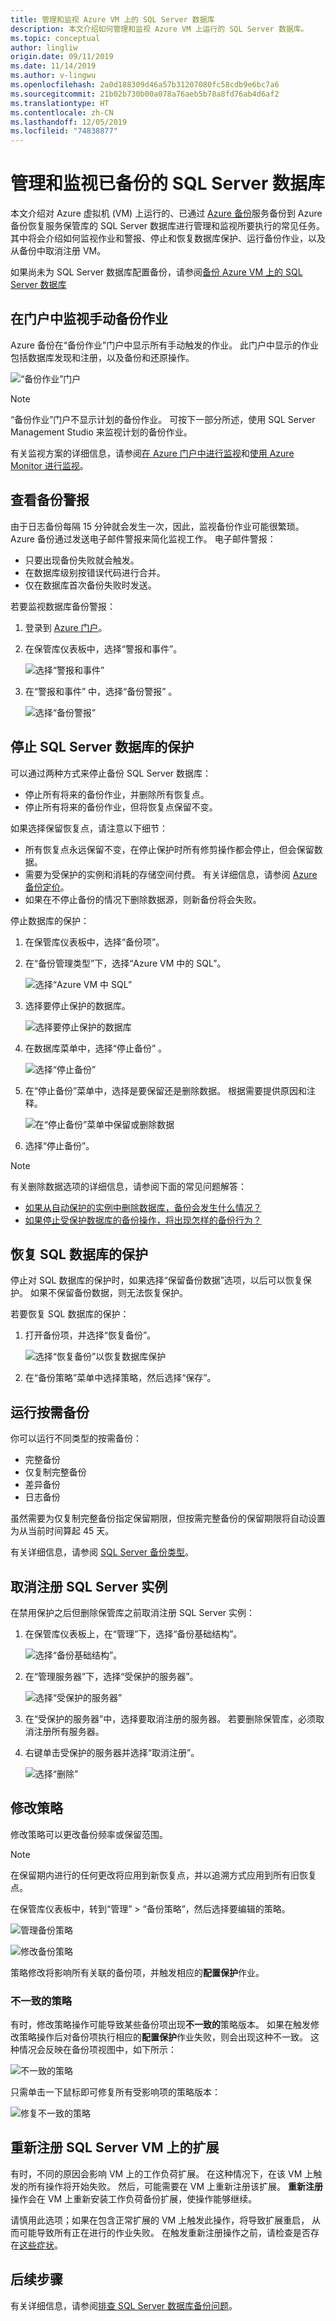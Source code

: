 ```yaml
---
title: 管理和监视 Azure VM 上的 SQL Server 数据库
description: 本文介绍如何管理和监视 Azure VM 上运行的 SQL Server 数据库。
ms.topic: conceptual
author: lingliw
origin.date: 09/11/2019
ms.date: 11/14/2019
ms.author: v-lingwu
ms.openlocfilehash: 2a0d188309d46a57b31207080fc58cdb9e6bc7a6
ms.sourcegitcommit: 21b02b730b00a078a76aeb5b78a8fd76ab4d6af2
ms.translationtype: HT
ms.contentlocale: zh-CN
ms.lasthandoff: 12/05/2019
ms.locfileid: "74838877"
---
```

# <a name="manage-and-monitor-backed-up-sql-server-databases"></a>管理和监视已备份的 SQL Server 数据库

本文介绍对 Azure 虚拟机 (VM) 上运行的、已通过 [Azure 备份](backup-overview.md)服务备份到 Azure 备份恢复服务保管库的 SQL Server 数据库进行管理和监视所要执行的常见任务。 其中将会介绍如何监视作业和警报、停止和恢复数据库保护、运行备份作业，以及从备份中取消注册 VM。

如果尚未为 SQL Server 数据库配置备份，请参阅[备份 Azure VM 上的 SQL Server 数据库](backup-azure-sql-database.md)

## <a name="monitor-manual-backup-jobs-in-the-portal"></a>在门户中监视手动备份作业

Azure 备份在“备份作业”门户中显示所有手动触发的作业。  此门户中显示的作业包括数据库发现和注册，以及备份和还原操作。

![“备份作业”门户](./media/backup-azure-sql-database/jobs-list.png)

> [!NOTE]
> “备份作业”门户不显示计划的备份作业。  可按下一部分所述，使用 SQL Server Management Studio 来监视计划的备份作业。
>

有关监视方案的详细信息，请参阅[在 Azure 门户中进行监视](backup-azure-monitoring-built-in-monitor.md)和[使用 Azure Monitor 进行监视](backup-azure-monitoring-use-azuremonitor.md)。  

## <a name="view-backup-alerts"></a>查看备份警报

由于日志备份每隔 15 分钟就会发生一次，因此，监视备份作业可能很繁琐。 Azure 备份通过发送电子邮件警报来简化监视工作。 电子邮件警报：

- 只要出现备份失败就会触发。
- 在数据库级别按错误代码进行合并。
- 仅在数据库首次备份失败时发送。

若要监视数据库备份警报：

1. 登录到 [Azure 门户](https://portal.azure.cn)。

2. 在保管库仪表板中，选择“警报和事件”。 

   ![选择“警报和事件”](./media/backup-azure-sql-database/vault-menu-alerts-events.png)

3. 在“警报和事件”  中，选择“备份警报”  。

   ![选择“备份警报”](./media/backup-azure-sql-database/backup-alerts-dashboard.png)

## <a name="stop-protection-for-a-sql-server-database"></a>停止 SQL Server 数据库的保护

可以通过两种方式来停止备份 SQL Server 数据库：

- 停止所有将来的备份作业，并删除所有恢复点。
- 停止所有将来的备份作业，但将恢复点保留不变。

如果选择保留恢复点，请注意以下细节：

- 所有恢复点永远保留不变，在停止保护时所有修剪操作都会停止，但会保留数据。
- 需要为受保护的实例和消耗的存储空间付费。 有关详细信息，请参阅 [Azure 备份定价](https://www.azure.cn/zh-cn/pricing/details/backup/)。
- 如果在不停止备份的情况下删除数据源，则新备份将会失败。

停止数据库的保护：

1. 在保管库仪表板中，选择“备份项”。 

2. 在“备份管理类型”下，选择“Azure VM 中的 SQL”。  

    ![选择“Azure VM 中 SQL”](./media/backup-azure-sql-database/sql-restore-backup-items.png)

3. 选择要停止保护的数据库。

    ![选择要停止保护的数据库](./media/backup-azure-sql-database/sql-restore-sql-in-vm.png)

4. 在数据库菜单中，选择“停止备份”  。

    ![选择“停止备份”](./media/backup-azure-sql-database/stop-db-button.png)

5. 在“停止备份”菜单中，选择是要保留还是删除数据。  根据需要提供原因和注释。

    ![在“停止备份”菜单中保留或删除数据](./media/backup-azure-sql-database/stop-backup-button.png)

6. 选择“停止备份”。 

> [!NOTE]
>
>有关删除数据选项的详细信息，请参阅下面的常见问题解答：
>
>- [如果从自动保护的实例中删除数据库，备份会发生什么情况？](faq-backup-sql-server.md#if-i-delete-a-database-from-an-autoprotected-instance-what-will-happen-to-the-backups)
>- [如果停止受保护数据库的备份操作，将出现怎样的备份行为？](faq-backup-sql-server.md#if-i-change-the-name-of-the-database-after-it-has-been-protected-what-will-be-the-behavior)
>
>

## <a name="resume-protection-for-a-sql-database"></a>恢复 SQL 数据库的保护

停止对 SQL 数据库的保护时，如果选择“保留备份数据”选项，以后可以恢复保护。  如果不保留备份数据，则无法恢复保护。

若要恢复 SQL 数据库的保护：

1. 打开备份项，并选择“恢复备份”。 

    ![选择“恢复备份”以恢复数据库保护](./media/backup-azure-sql-database/resume-backup-button.png)

2. 在“备份策略”菜单中选择策略，然后选择“保存”。  

## <a name="run-an-on-demand-backup"></a>运行按需备份

你可以运行不同类型的按需备份：

- 完整备份
- 仅复制完整备份
- 差异备份
- 日志备份

虽然需要为仅复制完整备份指定保留期限，但按需完整备份的保留期限将自动设置为从当前时间算起 45 天。

有关详细信息，请参阅 [SQL Server 备份类型](backup-architecture.md#sql-server-backup-types)。

## <a name="unregister-a-sql-server-instance"></a>取消注册 SQL Server 实例

在禁用保护之后但删除保管库之前取消注册 SQL Server 实例：

1. 在保管库仪表板上，在“管理”下，选择“备份基础结构”。    

   ![选择“备份基础结构”。](./media/backup-azure-sql-database/backup-infrastructure-button.png)

2. 在“管理服务器”下，选择“受保护的服务器”。  

   ![选择“受保护的服务器”](./media/backup-azure-sql-database/protected-servers.png)

3. 在“受保护的服务器”中，选择要取消注册的服务器。  若要删除保管库，必须取消注册所有服务器。

4. 右键单击受保护的服务器并选择“取消注册”。 

   ![选择“删除”](./media/backup-azure-sql-database/delete-protected-server.jpg)

## <a name="modify-policy"></a>修改策略

修改策略可以更改备份频率或保留范围。

> [!NOTE]
> 在保留期内进行的任何更改将应用到新恢复点，并以追溯方式应用到所有旧恢复点。

在保管库仪表板中，转到“管理” > “备份策略”，然后选择要编辑的策略。  

  ![管理备份策略](./media/backup-azure-sql-database/modify-backup-policy.png)

  ![修改备份策略](./media/backup-azure-sql-database/modify-backup-policy-impact.png)

策略修改将影响所有关联的备份项，并触发相应的**配置保护**作业。

### <a name="inconsistent-policy"></a>不一致的策略

有时，修改策略操作可能导致某些备份项出现**不一致的**策略版本。 如果在触发修改策略操作后对备份项执行相应的**配置保护**作业失败，则会出现这种不一致。 这种情况会反映在备份项视图中，如下所示：

  ![不一致的策略](./media/backup-azure-sql-database/inconsistent-policy.png)

只需单击一下鼠标即可修复所有受影响项的策略版本：

  ![修复不一致的策略](./media/backup-azure-sql-database/fix-inconsistent-policy.png)

## <a name="re-register-extension-on-the-sql-server-vm"></a>重新注册 SQL Server VM 上的扩展

有时，不同的原因会影响 VM 上的工作负荷扩展。 在这种情况下，在该 VM 上触发的所有操作将开始失败。 然后，可能需要在 VM 上重新注册该扩展。 **重新注册**操作会在 VM 上重新安装工作负荷备份扩展，使操作能够继续。

请慎用此选项；如果在包含正常扩展的 VM 上触发此操作，将导致扩展重启， 从而可能导致所有正在进行的作业失败。 在触发重新注册操作之前，请检查是否存在[这些症状](backup-sql-server-azure-troubleshoot.md#re-registration-failures)。

## <a name="next-steps"></a>后续步骤

有关详细信息，请参阅[排查 SQL Server 数据库备份问题](backup-sql-server-azure-troubleshoot.md)。
